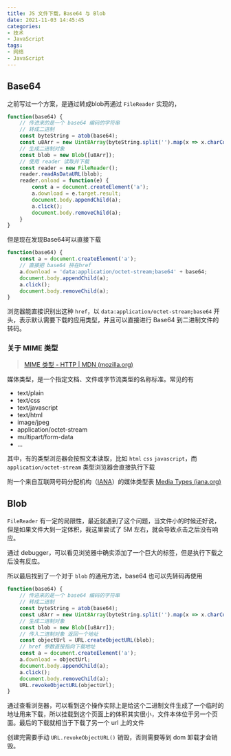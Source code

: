 ```yaml
---
title: JS 文件下载，Base64 与 Blob
date: 2021-11-03 14:45:45
categories:
- 技术
- JavaScript
tags:
- 网络
- JavaScript
---
```


## Base64

之前写过一个方案，是通过转成blob再通过 `FileReader` 实现的，

```javascript
function(base64) {
    // 传进来的是一个 base64 编码的字符串
    // 转成二进制
    const byteString = atob(base64);
    const u8Arr = new Uint8Array(byteString.split('').map(x => x.charCodeAt(0)));
    // 生成二进制对象
    const blob = new Blob([u8Arr]);
    // 使用 reader 读取并下载
    const reader = new FileReader();
    reader.readAsDataURL(blob);
    reader.onload = function(e) {
        const a = document.createElement('a');
        a.download = e.target.result;
        document.body.appendChild(a);
        a.click();
        document.body.removeChild(a);
    }
}
```

<!--more-->

但是现在发现Base64可以直接下载

``` javascript
function(base64) {
    const a = document.createElement('a');
    // 直接把 base64 拼在href
    a.download = 'data:application/octet-stream;base64' + base64;
    document.body.appendChild(a);
    a.click();
    document.body.removeChild(a);
}
```

浏览器能直接识别出这种 `href`，以 `data:application/octet-stream;base64` 开头，表示默认需要下载的应用类型，并且可以直接进行 Base64 到二进制文件的转码。



### 关于 MIME 类型

> [MIME 类型 - HTTP | MDN (mozilla.org)](https://developer.mozilla.org/zh-CN/docs/Web/HTTP/Basics_of_HTTP/MIME_types)

媒体类型，是一个指定文档、文件或字节流类型的名称标准。常见的有

- text/plain
- text/css
- text/javascript
- text/html
- image/jpeg
- application/octet-stream
- multipart/form-data
- ...

其中，有的类型浏览器会按照文本读取，比如 `html` `css` `javascript`，而 `application/octet-stream` 类型浏览器会直接执行下载

附一个来自互联网号码分配机构（[IANA](https://www.iana.org/)）的媒体类型表 [Media Types (iana.org)](https://www.iana.org/assignments/media-types/media-types.xhtml)



## Blob

`FileReader` 有一定的局限性，最近就遇到了这个问题，当文件小的时候还好说，但是如果文件大到一定体积，我这里尝试了 5M 左右，就会导致点击之后没有响应。

通过 debugger，可以看见浏览器中确实添加了一个巨大的标签，但是执行下载之后没有反应。

所以最后找到了一个对于 `blob` 的通用方法，base64 也可以先转码再使用

``` javascript
function(base64) {
    // 传进来的是一个 base64 编码的字符串
    // 转成二进制
    const byteString = atob(base64);
    const u8Arr = new Uint8Array(byteString.split('').map(x => x.charCodeAt(0)));
    // 生成二进制对象
    const blob = new Blob([u8Arr]);
    // 传入二进制对象 返回一个地址
    const objectUrl = URL.createObjectURL(blob);
    // href 参数直接指向下载地址
 	const a = document.createElement('a');
    a.download = objectUrl;
    document.body.appendChild(a);
    a.click();
    document.body.removeChild(a);
    URL.revokeObjectURL(objectUrl);
}
```



通过查看浏览器，可以看到这个操作实际上是给这个二进制文件生成了一个临时的地址用来下载，所以挂载到这个页面上的体积其实很小，文件本体位于另一个页面。最后的下载就相当于下载了另一个 url 上的文件

创建完需要手动 `URL.revokeObjectURL()` 销毁，否则需要等到 dom 卸载才会销毁。

